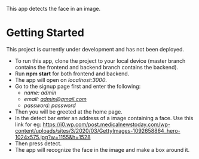 This app detects the face in an image.

# Getting Started

This project is currently under development and has not been deployed.
* To run this app, clone the project to your local device (master branch contains the frontend and backend branch contains the backend).
* Run **npm start** for both frontend and backend.
* The app will open on *localhost:3000*.
* Go to the signup page first and enter the following:
  * *name: admin*
  * *email: admin@gmail.com*
  * *password: password*
* Then you will be greeted at the home page.
*  In the detect bar enter an address of a image containing a face. Use this link for eg: https://i0.wp.com/post.medicalnewstoday.com/wp-content/uploads/sites/3/2020/03/GettyImages-1092658864_hero-1024x575.jpg?w=1155&h=1528
*  Then press detect.
*  The app will recognize the face in the image and make a box around it.
